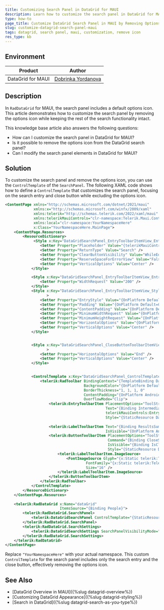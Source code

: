 ```yaml
---
title: Customizing Search Panel in DataGrid for MAUI
description: Learn how to customize the search panel in DataGrid for MAUI by removing the options icon.
type: how-to
page_title: Customize DataGrid Search Panel in MAUI by Removing Options Icon
slug: customize-datagrid-search-panel-maui
tags: datagrid, search panel, maui, customization, remove icon
res_type: kb
---
```


## Environment

| Product | Author | 
| ---- | ---- | 
| DataGrid for MAUI | [Dobrinka Yordanova](https://www.telerik.com/blogs/author/dobrinka-yordanova) | 

## Description

In `RadDataGrid` for MAUI, the search panel includes a default options icon. This article demonstrates how to customize the search panel by removing the options icon while keeping the rest of the search functionality intact.

This knowledge base article also answers the following questions:
- How can I customize the search panel in DataGrid for MAUI?
- Is it possible to remove the options icon from the DataGrid search panel?
- Can I modify the search panel elements in DataGrid for MAUI?

## Solution

To customize the search panel and remove the options icon, you can use the `ControlTemplate` of the `SearchPanel`. The following XAML code shows how to define a `ControlTemplate` that customizes the search panel, focusing on the search entry and close button while excluding the options icon.

```xml
<ContentPage xmlns="http://schemas.microsoft.com/dotnet/2021/maui"
             xmlns:x="http://schemas.microsoft.com/winfx/2009/xaml"
             xmlns:telerik="http://schemas.telerik.com/2022/xaml/maui"
             xmlns:telerikMauiControls="clr-namespace:Telerik.Maui.Controls;assembly=Telerik.Maui.Controls"
             xmlns:local="clr-namespace:YourNamespaceHere"
             x:Class="YourNamespaceHere.MainPage">
    <ContentPage.Resources>
        <ResourceDictionary>
             <Style x:Key="DataGridSearchPanel_EntryToolbarItemView_EntryStyle" TargetType="telerikMauiControls:RadEntry">
                <Setter Property="Placeholder" Value="{telerikMauiControls:Localize DataGrid_Search_SearchEntryPlaceholder}" />
                <Setter Property="ReturnType" Value="Search" />
                <Setter Property="ClearButtonVisibility" Value="WhileEditing" />
                <Setter Property="ReserveSpaceForErrorView" Value="False" />
                <Setter Property="VerticalOptions" Value="Center" />
            </Style>

            <Style x:Key="DataGridSearchPanel_EntryToolbarItemView_EntryStyle_Desktop" TargetType="telerikMauiControls:RadEntry" BasedOn="{StaticResource DataGridSearchPanel_EntryToolbarItemView_EntryStyle}">
                <Setter Property="WidthRequest" Value="200" />
            </Style>
            <Style x:Key="DataGridSearchPanel_EntryToolbarItemView_Style" TargetType="telerikMauiControls:EntryToolbarItemView"
                   >
                <Setter Property="EntryStyle" Value="{OnPlatform Default={StaticResource DataGridSearchPanel_EntryToolbarItemView_EntryStyle}, MacCatalyst={StaticResource DataGridSearchPanel_EntryToolbarItemView_EntryStyle_Desktop}, WinUI={StaticResource DataGridSearchPanel_EntryToolbarItemView_EntryStyle_Desktop}}" />
                <Setter Property="Padding" Value="{OnPlatform Default=0, WinUI=2}" />
                <Setter Property="ContentPadding" Value="{OnPlatform Default=0, WinUI=2, MacCatalyst=2}" />
                <Setter Property="MinimumWidthRequest" Value="{OnPlatform Android=222, iOS=38, WinUI=40, MacCatalyst=20}" />
                <Setter Property="MinimumHeightRequest" Value="{OnPlatform Android=48, iOS=38, WinUI=40, MacCatalyst=20}" />
                <Setter Property="HorizontalOptions" Value="{OnPlatform Default=Fill, MacCatalyst=Start, WinUI=Start}" />
                <Setter Property="VerticalOptions" Value="Center" />
            </Style>


            <Style x:Key="DataGridSearchPanel_CloseButtonToolbarItemView_Style" TargetType="telerikMauiControls:ButtonToolbarItemView" 
                   >
                <Setter Property="HorizontalOptions" Value="End" />
                <Setter Property="VerticalOptions" Value="Center" />
            </Style>
            

            <ControlTemplate x:Key="DataGridSearchPanel_ControlTemplate">
                <telerik:RadToolbar BindingContext="{TemplateBinding DataGrid.SearchSettings}"
                                    BackgroundColor="{OnPlatform Default=#F8F8F8, iOS=#33787880, WinUI=#E2E2E2}"
                                    BorderThickness="1, 1, 1, 0"
                                    ContentPadding="{OnPlatform Android='16, 0', iOS='16, 3', MacCatalyst='12, 4', WinUI='8, 2'}"
                                    OverflowMode="Clip">
                    <telerik:EntryToolbarItem PlacementOptions="ToolStrip"
                                              Text="{Binding IntermediateSearchText}"
                                              telerikMauiControls:EntryExtensions.CompletedCommand="{Binding SearchEntryCompletedCommand}"
                                              Style="{StaticResource DataGridSearchPanel_EntryToolbarItemView_Style}" />
                   
                    <telerik:LabelToolbarItem Text="{Binding ResultsSummary}"
                                              IsVisible="{OnPlatform Android=False, iOS=False}" />
                    <telerik:ButtonToolbarItem PlacementOptions="ToolStrip"
                                               Command="{Binding CloseSearchPanelCommand}"
                                               IsVisible="{Binding IsCloseSearchPanelButtonVisible}"
                                               Style="{StaticResource DataGridSearchPanel_CloseButtonToolbarItemView_Style}">
                        <telerik:LabelToolbarItem.ImageSource>
                            <FontImageSource Glyph="{x:Static telerik:TelerikFont.IconCross}"
                                     FontFamily="{x:Static telerik:TelerikFont.Name}"
                                     Size="16" />
                        </telerik:LabelToolbarItem.ImageSource>
                    </telerik:ButtonToolbarItem>
                </telerik:RadToolbar>
            </ControlTemplate>
        </ResourceDictionary>
    </ContentPage.Resources>
    
    <telerik:RadDataGrid x:Name="dataGrid"
                         ItemsSource="{Binding People}">
        <telerik:RadDataGrid.SearchPanel>
            <telerik:DataGridSearchPanel ControlTemplate="{StaticResource DataGridSearchPanel_ControlTemplate}" />
        </telerik:RadDataGrid.SearchPanel>
        <telerik:RadDataGrid.SearchSettings>
            <telerik:DataGridSearchSettings SearchPanelVisibilityMode="AlwaysVisible" />
        </telerik:RadDataGrid.SearchSettings>
    </telerik:RadDataGrid>
</ContentPage>
```

Replace `"YourNamespaceHere"` with your actual namespace. This custom `ControlTemplate` for the search panel includes only the search entry and the close button, effectively removing the options icon.

## See Also

- [DataGrid Overview in MAUI]({%slug datagrid-overview%})
- [Customizing DataGrid Appearance]({%slug datagrid-styling%})
- [Search in DataGrid]({%slug datagrid-search-as-you-type%})

